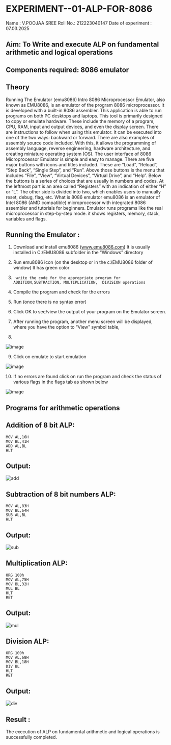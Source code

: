 # EXPERIMENT--01-ALP-FOR-8086
Name : V.POOJAA SREE
Roll No.: 212223040147
Date of experiment : 07.03.2025





## Aim: To Write and execute ALP on fundamental arithmetic and logical operations
## Components required: 8086  emulator 
## Theory 
Running The Emulator (emu8086) Intro 8086 Microprocessor Emulator, also known as EMU8086, is an emulator of the program 8086 microprocessor. It is developed with a built-in 8086 assembler. This application is able to run programs on both PC desktops and laptops. This tool is primarily designed to copy or emulate hardware. These include the memory of a program, CPU, RAM, input and output devices, and even the display screen. There are instructions to follow when using this emulator. It can be executed into one of the two ways: backward or forward. There are also examples of assembly source code included. With this, it allows the programming of assembly language, reverse engineering, hardware architecture, and creating miniature operating system (OS). The user interface of 8086 Microprocessor Emulator is simple and easy to manage. There are five major buttons with icons and titles included. These are “Load”, “Reload”, “Step Back”, “Single Step”, and “Run”. Above those buttons is the menu that includes “File”, “View”, “Virtual Devices”, “Virtual Drive”, and “Help”. Below the buttons is a series of choices that are usually in numbers and codes. At the leftmost part is an area called “Registers” with an indication of either “H” or “L”. The other side is divided into two, which enables users to manually reset, debug, flag, etc. What is 8086 emulator emu8086 is an emulator of Intel 8086 (AMD compatible) microprocessor with integrated 8086 assembler and tutorials for beginners. Emulator runs programs like the real microprocessor in step-by-step mode. it shows registers, memory, stack, variables and flags.


 ## Running the Emulator :
1.	Download and install emu8086 (www.emu8086.com) It is usually installed in C:\EMU8086 subfolder in the “Windows” directory
2.	  Run  emu8086 icon (on the desktop or in the c:\EMU8086 folder of window) It has green color 
 
 
3.		write the code for the appropriate program for ADDITION,SUBTRACTION, MULTIPLICATION,  DIVISION operations 

4.	 Compile the program and check for the errors 
5.	Run (once there is no syntax error) 

6.	Click OK to see/view the output of your program on the Emulator screen. 


7.	After running the program, another menu screen will be displayed, where you have the option to “View” symbol table,
8.	 


![image](https://user-images.githubusercontent.com/36288975/189273263-d65baae9-4b8f-4723-afb3-c0ffa4052b04.png)











9.	Click on emulate to start emulation 








![image](https://user-images.githubusercontent.com/36288975/189273273-9bb36ec1-e2e8-4892-8d35-37707332bfdc.png)








10.	If no errors are found click on run the program and check the status of various flags in the flags tab as shown below 






![image](https://user-images.githubusercontent.com/36288975/189273277-113a2a33-4a40-4ff8-95a5-ecd3a1f504fe.png)







## Programs for arithmetic  operations

## Addition  of 8 bit ALP:

```
MOV AL,16H
MOV BL,41H
ADD AL,BL
HLT
```
## Output:

![add](https://github.com/user-attachments/assets/c2fe972b-842b-43c0-a8a4-8b2ad66e135a)

## Subtraction  of 8 bit numbers  ALP:

```
MOV AL,83H
MOV BL,64H
SUB AL,BL
HLT
```

## Output:

![sub](https://github.com/user-attachments/assets/14bef9cd-57b0-4492-9d03-3f4b6b4d73be)

## Multiplication ALP:

```
ORG 100h
MOV AL,75H
MOV BL,32H
MUL BL
HLT
RET
```
## Output:

![mul](https://github.com/user-attachments/assets/d6fc3ff2-f3fc-43bc-9c80-89c0294bd075)

## Division ALP:

```
ORG 100h
MOV AL,68H
MOV BL,18H
DIV BL
HLT
RET
```

## Output:

![div](https://github.com/user-attachments/assets/28cdc74a-a2f7-469e-91e1-3ecf4ca84275)


## Result :
The execution of ALP on fundamental arithmetic and logical operations is successfully completed.
 








